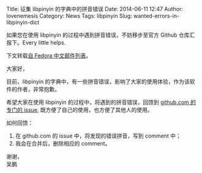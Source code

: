 Title: 征集 libpinyin 的字典中的拼音错误
Date: 2014-06-11 12:47
Author: lovenemesis
Category: News
Tags: libpinyin
Slug: wanted-errors-in-libpinyin-dict

如果您在使用 libpinyin 的过程中遇到拼音错误，不妨移步至官方 Github
仓库汇报下。Every little helps.

下文转载[自 Fedora
中文邮件列表](https://lists.fedoraproject.org/pipermail/chinese/2014-June/014847.html)。

大家好，

目前，libpinyin
的字典中，有一些拼音错误，影响了大家的使用体验，作为该软件的作者，非常抱歉。

希望大家在使用 libpinyin 的过程中，将遇到的拼音错误，回馈到 [github.com
的专门的 issue](https://github.com/libpinyin/ibus-libpinyin/issues/24),
既方便了自己的使用，也方便了其他人的使用。

如何回馈：

1.  在 github.com 的 issue 中，将发现的错误拼音，写到 comment 中；
2.  我会在合并后，删除相应的 comment。

谢谢，  
吴鹏
